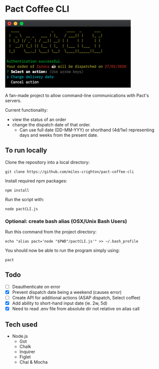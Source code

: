 # Pact Coffee CLI

![Screenshot of software](/screenshot.png?raw=true "Main CLI")

A fan-made project to allow command-line communications with Pact's servers.

Current functionality:
* view the status of an order
* change the dispatch date of that order.
    * Can use full date (DD-MM-YYY) or shorthand (4d/1w) representing days and weeks from the present date.

## To run locally

Clone the repository into a local directory:
```
git clone https://github.com/miles-crighton/pact-coffee-cli
```

Install required npm packages:
```
npm install
```

Run the script with:
```
node pactCLI.js
```

### Optional: create bash alias (OSX/Unix Bash Users)
Run this command from the project directory:
```
echo "alias pact='node "$PWD"/pactCLI.js'" >> ~/.bash_profile
```

You should now be able to run the program simply using:
```
pact
```

## Todo

- [ ] Deauthenticate on error
- [X] Prevent dispatch date being a weekend (causes error)
- [ ] Create API for additional actions (ASAP dispatch, Select coffee)
- [X] Add ability to short-hand input date (ie. 2w, 5d)
- [X] Need to read .env file from absolute dir not relative on alias call

## Tech used
* Node.js
    * Got
    * Chalk
    * Inquirer
    * Figlet
    * Chai & Mocha